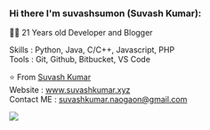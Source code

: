 
### Hi there I'm suvashsumon (Suvash Kumar):


  
  
👨‍💻 21 Years old Developer and Blogger

Skills : Python, Java, C/C++, Javascript, PHP  
Tools : Git, Github, Bitbucket, VS Code

⭐️ From [Suvash Kumar](https://github.com/suvashsumon)  
Website : www.suvashkumar.xyz  
Contact ME   :     suvashkumar.naogaon@gmail.com



<img align='center' src="https://github-readme-stats.vercel.app/api?username=suvashsumon&show_icons=true">
